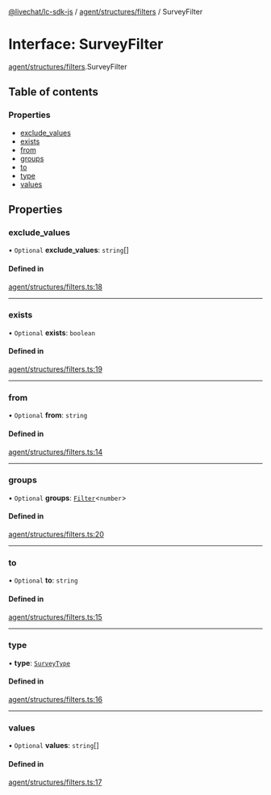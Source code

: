 [@livechat/lc-sdk-js](../README.md) / [agent/structures/filters](../modules/agent_structures_filters.md) / SurveyFilter

# Interface: SurveyFilter

[agent/structures/filters](../modules/agent_structures_filters.md).SurveyFilter

## Table of contents

### Properties

- [exclude\_values](agent_structures_filters.SurveyFilter.md#exclude_values)
- [exists](agent_structures_filters.SurveyFilter.md#exists)
- [from](agent_structures_filters.SurveyFilter.md#from)
- [groups](agent_structures_filters.SurveyFilter.md#groups)
- [to](agent_structures_filters.SurveyFilter.md#to)
- [type](agent_structures_filters.SurveyFilter.md#type)
- [values](agent_structures_filters.SurveyFilter.md#values)

## Properties

### exclude\_values

• `Optional` **exclude\_values**: `string`[]

#### Defined in

[agent/structures/filters.ts:18](https://github.com/livechat/lc-sdk-js/blob/1fa827f/src/agent/structures/filters.ts#L18)

___

### exists

• `Optional` **exists**: `boolean`

#### Defined in

[agent/structures/filters.ts:19](https://github.com/livechat/lc-sdk-js/blob/1fa827f/src/agent/structures/filters.ts#L19)

___

### from

• `Optional` **from**: `string`

#### Defined in

[agent/structures/filters.ts:14](https://github.com/livechat/lc-sdk-js/blob/1fa827f/src/agent/structures/filters.ts#L14)

___

### groups

• `Optional` **groups**: [`Filter`](agent_structures_filters.Filter.md)<`number`\>

#### Defined in

[agent/structures/filters.ts:20](https://github.com/livechat/lc-sdk-js/blob/1fa827f/src/agent/structures/filters.ts#L20)

___

### to

• `Optional` **to**: `string`

#### Defined in

[agent/structures/filters.ts:15](https://github.com/livechat/lc-sdk-js/blob/1fa827f/src/agent/structures/filters.ts#L15)

___

### type

• **type**: [`SurveyType`](../enums/agent_structures_filters.SurveyType.md)

#### Defined in

[agent/structures/filters.ts:16](https://github.com/livechat/lc-sdk-js/blob/1fa827f/src/agent/structures/filters.ts#L16)

___

### values

• `Optional` **values**: `string`[]

#### Defined in

[agent/structures/filters.ts:17](https://github.com/livechat/lc-sdk-js/blob/1fa827f/src/agent/structures/filters.ts#L17)
